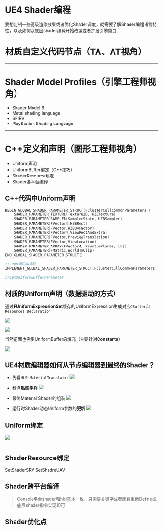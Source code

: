 UE4 Shader编程
===

要想定制一些高级渲染效果或者优化Shader调度，就需要了解Shader编程语言特性，以及如何从底层shader编译开始改造或者扩展引擎能力

# 材质自定义代码节点（TA、AT视角）

---

# Shader Model Profiles（引擎工程师视角）

* Shader Model 6
* Metal shading language
* SPIRV
* PlayStation Shading Language




---

# C++定义和声明（图形工程师视角）

* Uniform声明
* UniformBuffer绑定（C++技巧）
* ShaderResource绑定
* Shader各平台编译

## C++代码中Uniform声明

```cpp
BEGIN_GLOBAL_SHADER_PARAMETER_STRUCT(FClusterCullCommonParameters,)
    SHADER_PARAMETER_TEXTURE(Texture2D, HZBTexture)
    SHADER_PARAMETER_SAMPLER(SamplerState, HZBSampler)
    SHADER_PARAMETER(FVector4,HZBRect)
    SHADER_PARAMETER(FVector,HZBUvFactor)
    SHADER_PARAMETER(FVector4,ViewRectAndExtra)
    SHADER_PARAMETER(FVector,PreviewTranslation)
    SHADER_PARAMETER(FVector,ViewLocation)
    SHADER_PARAMETER_ARRAY(FVector4, FrustumPlanes, [5])
    SHADER_PARAMETER(FMatrix,WorldToClip)
END_GLOBAL_SHADER_PARAMETER_STRUCT()

// cpp源码中实现
IMPLEMENT_GLOBAL_SHADER_PARAMETER_STRUCT(FClusterCullCommonParameters, "CullCommonParams");

//SetUniformBufferParameter
```

## 材质的Uniform声明（数据驱动的方式）

通过**FUniformExpressionSet**缓存的UniformExpression生成对应`CBuffer`和`Resources Declaration`

![](images/material_shader_param.png)

![](images/shader_param_declaration.png)

当然前面也需要UniformBuffer的填充（主要针对**Constants**）

![](images/material_filluniform.png)


## UE4材质编辑器如何从节点编辑器到最终的Shader？

* 先看`HLSLMaterialTranslator`
    ![](images/material_code_chunks.png)
* 翻译**贴图采样**
    ![](images/material_texture_param_translate.png)

* 最终Material Shader的组装
    ![](images/material_shader_uniform_assemble.png)

* 运行时Shader动态Uniform参数的**更新**
    ![](images/material_shader_uniform_buffer_update.png)

## Uniform绑定

![](images/set_uav_from_uniform_buffer.png)

```cpp

```

## ShaderResource绑定

SetShaderSRV
SetShadreUAV

## Shader跨平台编译

> Console平台shader和hlsl基本一致，只需要关键字或者函数重新Define或底层shader指令实现即可

## Shader优化点